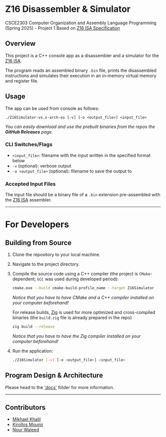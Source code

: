 # Z16 Disassembler & Simulator
CSCE2303 Computer Organization and Assembly Language Programming (Spring 2025) - Project 1
Based on [Z16 ISA Specification](https://github.com/shalan/z16)

## Overview

This project is a C++ console app as a disassembler and a simulator for the [Z16 ISA](https://github.com/shalan/z16).

The program reads an assembled binary `.bin` file, prints the disassembled instructions and simulates their execution in an in-memory virtual memory and register file.

## Usage

The app can be used from console as follows:

`./Z16Simulator-vx.x-arch-os [-v] [-o <output_file>] <input_file>`

*You can easily download and use the prebuilt binaries from the repos the **GitHub Releases** page.*

### CLI Switches/Flags

- `<input_file>`: filename with the input written in the specified format below
- `-v` (optional): verbose output
- `-o <output_file>` (optional): filename to save the output to

### Accepted Input Files
The input file should be a binary file of a `.bin` extension pre-assembled with the [Z16 ISA](https://github.com/shalan/z16) assembler.

---

# For Developers

## Building from Source

1. Clone the repository to your local machine.
2. Navigate to the project directory.
3. Compile the source code using a C++ compiler (the project is `CMake`-dependent; `GCC` was used during developed period):

    ```bash
    cmake.exe --build cmake-build-profile_name --target Z16Simulator
    ```

   *Notice that you have to have CMake and a C++ compiler installed on your computer beforehand!*

   For release builds, [Zig](https://ziglang.org/) is used for more optimized and cross-compiled binaries (the `build.zig` file is already prepared in the repo)

    ```bash
    zig build --release
    ```    

   *Notice that you have to have the Zig compiler installed on your computer beforehand!*


4. Run the application:
   ```bash
   ./Z16Simulator [-v] [-o <output_file>] <input_file>
   ```

## Program Design & Architecture
Please head to the ['docs'](docs) folder for more information.

---

## Contributors

- [Mikhael Khalil](https://github.com/MikhaelMounay)
- [Kirollos Mounir](https://github.com/KirollosFady)
- [Nour Waleed](https://github.com/nourwaleedmo)
